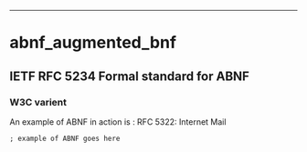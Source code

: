 ---
# abnf_augmented_bnf


## IETF RFC 5234 Formal standard for ABNF

### W3C varient

An example of ABNF in action is : RFC 5322: Internet Mail

```abnf
; example of ABNF goes here
```